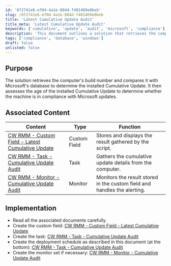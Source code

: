 ```yaml
---
id: '8f2741e6-ef04-4a1e-804d-f481469e8beb'
slug: /8f2741e6-ef04-4a1e-804d-f481469e8beb
title: 'Latest Cumulative Update Audit'
title_meta: 'Latest Cumulative Update Audit'
keywords: ['cumulative', 'update', 'audit', 'microsoft', 'compliance']
description: 'This document outlines a solution that retrieves the computer build number, compares it with Microsoft’s database to identify the installed Cumulative Update, and assesses its compliance status based on the update age.'
tags: ['compliance', 'database', 'windows']
draft: false
unlisted: false
---
```


## Purpose

The solution retrieves the computer's build number and compares it with Microsoft's database to determine the installed Cumulative Update. It then assesses the age of the installed Cumulative Update to determine whether the machine is in compliance with Microsoft updates.

## Associated Content

| Content                                                                 | Type         | Function                                                       |
|-------------------------------------------------------------------------|--------------|----------------------------------------------------------------|
| [CW RMM - Custom Field - Latest Cumulative Update](/docs/67416ac2-2311-43c4-8fbf-c5b0c9a48e71) | Custom Field | Stores and displays the result gathered by the script.        |
| [CW RMM - Task - Cumulative Update Audit](/docs/defbdc2a-bd40-4baf-9c03-4768e026e0eb)      | Task         | Gathers the cumulative update details from the computer.      |
| [CW RMM - Monitor - Cumulative Update Audit](/docs/685b1f1d-527a-4d66-acb2-d1329ee8a368)   | Monitor      | Monitors the result stored in the custom field and handles the alerting. |

## Implementation

- Read all the associated documents carefully.
- Create the custom field: [CW RMM - Custom Field - Latest Cumulative Update](/docs/67416ac2-2311-43c4-8fbf-c5b0c9a48e71)
- Create the task: [CW RMM - Task - Cumulative Update Audit](/docs/defbdc2a-bd40-4baf-9c03-4768e026e0eb)
- Create the deployment schedule as described in this document (at the bottom): [CW RMM - Task - Cumulative Update Audit](/docs/defbdc2a-bd40-4baf-9c03-4768e026e0eb)
- Create the monitor set if necessary: [CW RMM - Monitor - Cumulative Update Audit](/docs/685b1f1d-527a-4d66-acb2-d1329ee8a368)



